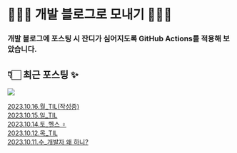 # 👩🏻‍🌾 개발 블로그로 모내기 🌱🌳✨

### 개발 블로그에 포스팅 시 잔디가 심어지도록 GitHub Actions를 적용해 보았습니다.

## 👇🏻 최근 포스팅 ✨
<p>
    <a href="https://herlang.tistory.com"><img src="https://img.shields.io/badge/Blog-FF5722?style=flat-square&logo=Blogger&logoColor=white"/></a><br>
</p>

<a href=https://herlang.tistory.com/entry/20231016%EC%9B%94TIL>2023.10.16.월_TIL(작성중)</a></br><a href=https://herlang.tistory.com/entry/20231015%EC%9D%BCTIL>2023.10.15.일_TIL</a></br><a href=https://herlang.tistory.com/entry/20231014%ED%86%A0%ED%97%AC%EC%8A%A4%F0%9F%8F%8B%F0%9F%8F%BB%E2%80%8D%E2%99%80%EF%B8%8F>2023.10.14.토_헬스 ‍♀️</a></br><a href=https://herlang.tistory.com/entry/20231012%EB%AA%A9TIL>2023.10.12.목_TIL</a></br><a href=https://herlang.tistory.com/entry/20231011%EC%88%98%EA%B0%9C%EB%B0%9C%EC%9E%90-%EC%99%9C-%ED%95%98%EB%8B%88>2023.10.11.수_개발자 왜 하니?</a></br>